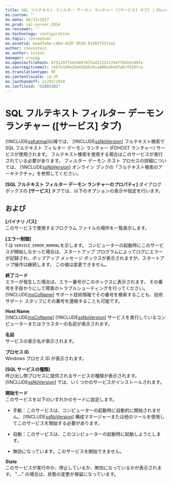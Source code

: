 ```yaml
---
title: SQL フルテキスト フィルター デーモン ランチャー ([サービス] タブ) | Microsoft Docs
ms.custom: ''
ms.date: 06/13/2017
ms.prod: sql-server-2014
ms.reviewer: ''
ms.technology: configuration
ms.topic: conceptual
ms.assetid: 6aad7ebe-c4be-4d37-8536-61502f51faa2
author: stevestein
ms.author: sstein
manager: craigg
ms.openlocfilehash: 6f5129771e5d487075ad2223317047fbbb3c09fe
ms.sourcegitcommit: ceb7e1b9e29e02bb0c6ca400a36e0fa9cf010fca
ms.translationtype: MT
ms.contentlocale: ja-JP
ms.lasthandoff: 12/03/2018
ms.locfileid: "52803382"
---
```

# <a name="sql-full-text-filter-daemon-launcher-service-tab"></a>SQL フルテキスト フィルター デーモン ランチャー ([サービス] タブ)
  [!INCLUDE[ssKatmai](../../includes/sskatmai-md.md)]以降では、 [!INCLUDE[ssNoVersion](../../includes/ssnoversion-md.md)] フルテキスト検索で SQL フルテキスト フィルター デーモン ランチャー (FDHOST ランチャー) サービスが使用されます。 フルテキスト検索を使用する場合はこのサービスが実行されている必要があります。 フィルター デーモン ホスト プロセスの詳細については、 [!INCLUDE[ssNoVersion](../../includes/ssnoversion-md.md)] オンライン ブックの「フルテキスト検索のアーキテクチャ」を参照してください。  
  
 **[SQL フルテキスト フィルター デーモン ランチャーのプロパティ]** ダイアログ ボックスの **[サービス]** タブでは、以下のオプションの表示や指定を行います。  
  
## <a name="options"></a>および  
 **[バイナリ パス]**  
 このサービスで使用するプログラム ファイルの場所を一覧表示します。  
  
 **[エラー制御]**  
 1 は `SERVICE_ERROR_NORMAL`を示します。 コンピューターの起動時にこのサービスが開始しなかった場合は、スタートアップ プログラムによってログにエラーが記録され、ポップアップ メッセージ ボックスが表示されますが、スタートアップ操作は継続します。 この値は変更できません。  
  
 **終了コード**  
 エラーが発生した場合は、エラー番号がこのボックスに表示されます。 その番号を手掛かりにして障害のトラブルシューティングを行ってください。 [!INCLUDE[msCoName](../../includes/msconame-md.md)] サポート技術情報でその番号を検索することも、技術サポート スタッフにその番号を連絡することも可能です。  
  
 **Host Name**  
  [!INCLUDE[msCoName](../../includes/msconame-md.md)] [!INCLUDE[ssNoVersion](../../includes/ssnoversion-md.md)] サービスを実行しているコンピューターまたはクラスターの名前が表示されます。  
  
 **名前**  
 サービスの表示名が表示されます。  
  
 **プロセス ID**  
 Windows プロセス ID が表示されます。  
  
 **[SQL サービスの種類]**  
 呼び出し側プロセスに提供されるサービスの種類が表示されます。 [!INCLUDE[ssNoVersion](../../includes/ssnoversion-md.md)] では、いくつかのサービスがインストールされます。  
  
 **開始モード**  
 このサービスを以下のいずれかのモードに設定します。  
  
-   手動：このサービスは、コンピューターの起動時に自動的に開始されません。 [!INCLUDE[ssNoVersion](../../includes/ssnoversion-md.md)] 構成マネージャーまたは他のツールを使用してこのサービスを開始する必要があります。  
  
-   自動：このサービスは、このコンピューターの起動時に起動しようとします。  
  
-   無効になっています。このサービスを開始できません。  
  
 **State**  
 このサービスが実行中か、停止しているか、無効になっているかが表示されます。 "**...**" の場合は、状態の変更が保留になっています。  
  
  
